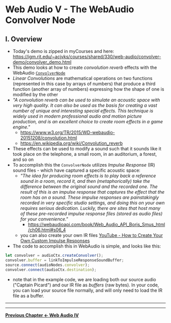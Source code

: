 # Web Audio V - The WebAudio Convolver Node

## I. Overview
- Today's demo is zipped in myCourses and here: https://igm.rit.edu/~acjvks/courses/shared/330/web-audio/convolver-demo/convolver_demo.html
- This demo looks at how to create *convolution reverb* effects with the WebAudio [`ConvolverNode`](https://developer.mozilla.org/en-US/docs/Web/API/ConvolverNode)
- *Linear Convolutions* are mathematical operations on two functions (represented in this case by arrays of numbers) that produce a third function (another array of numbers) expressing how the shape of one is modified by the other
- *"A convolution reverb can be used to simulate an acoustic space with very high quality. It can also be used as the basis for creating a vast number of unique and interesting special effects. This technique is widely used in modern professional audio and motion picture production, and is an excellent choice to create room effects in a game engine."*
  -  https://www.w3.org/TR/2015/WD-webaudio-20151208/convolution.html 
  - https://en.wikipedia.org/wiki/Convolution_reverb
- These effects can be used to modify a sound such that it sounds like it took place on the telephone, a small room, in an  auditorium, a forest, and so on
- To accomplish this the `ConvolverNode` utilizes *Impulse Response* (IR) sound files - which have captured a specific acoustic space:
  - *"The idea for producing room effects is to play back a reference sound in a room, record it, and then (metaphorically) take the difference between the original sound and the recorded one. The result of this is an impulse response that captures the effect that the room has on a sound. These impulse responses are painstakingly recorded in very specific studio settings, and doing this on your own requires serious dedication. Luckily, there are sites that host many of these pre-recorded impulse response files (stored as audio files) for your convenience."*
    - https://webaudioapi.com/book/Web_Audio_API_Boris_Smus_html/ch06.html#s06_4
  - you can also create your own IR files [YouTube - How to Create Your Own Custom Impulse Responses](https://www.youtube.com/watch?v=g-mG2H4fvGg)
- The code to accomplish this in WebAudio is simple, and looks like this:

```js
let convolver = audioCtx.createConvolver();
convolver.buffer = linkToImpulseResponseSoundBuffer;
source.connect(audioNodes.convolver);
convolver.connect(audioCtx.destination);
```

- note that in the example code, we are loading both our source audio ("Captain Picard") and our IR file as *buffers* (raw bytes). In your code, you can load your source file normally, and will only need to load the IR file as a buffer.



<hr><hr>

**[Previous Chapter <- Web Audio IV](demo-web-audio-4.md)**
